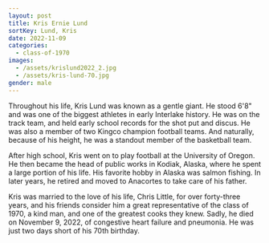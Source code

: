 ```yaml
---
layout: post
title: Kris Ernie Lund
sortKey: Lund, Kris
date: 2022-11-09
categories:
  - class-of-1970
images:
  - /assets/krislund2022_2.jpg
  - /assets/kris-lund-70.jpg
gender: male
---
```

T﻿hroughout his life, Kris Lund was known as a gentle giant.  He stood 6'8" and was one of the biggest athletes in early Interlake history. He was on the track team, and held early school records for the shot put and discus. He was also a member of two Kingco champion football teams. And naturally, because of his height, he was a standout member of the basketball team.

A﻿fter high school, Kris went on to play football at the University of Oregon. He then became the head of public works in Kodiak, Alaska, where he spent a large portion of his life. His favorite hobby in Alaska was salmon fishing. In later years, he retired and moved to Anacortes to take care of his father. 

K﻿ris was married to the love of his life, Chris Little, for over forty-three years, and his friends consider him a great representative of the class of 1970, a kind man, and one of the greatest cooks they knew. Sadly, he died on November 9, 2022, of congestive heart failure and pneumonia. He was just two days short of his 70th birthday.